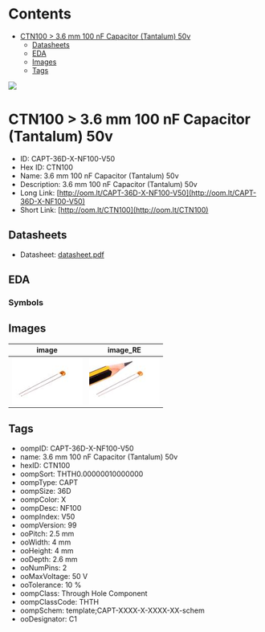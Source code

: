 



Contents
========

* [CTN100 > 3.6 mm 100 nF Capacitor (Tantalum) 50v](#ctn100--36-mm-100-nf-capacitor-tantalum-50v)
	* [Datasheets](#datasheets)
	* [EDA](#eda)
	* [Images](#images)
	* [Tags](#tags)
  
![][im]
# CTN100 > 3.6 mm 100 nF Capacitor (Tantalum) 50v

- ID: CAPT-36D-X-NF100-V50
- Hex ID: CTN100
- Name: 3.6 mm 100 nF Capacitor (Tantalum) 50v
- Description: 3.6 mm 100 nF Capacitor (Tantalum) 50v
- Long Link: [http://oom.lt/CAPT-36D-X-NF100-V50](http://oom.lt/CAPT-36D-X-NF100-V50)
- Short Link: [http://oom.lt/CTN100](http://oom.lt/CTN100)

## Datasheets

- Datasheet: [datasheet.pdf](datasheet.pdf)

## EDA

### Symbols

## Images
  
  

|image|image_RE|
| :---: | :---: |
|[![image](image_140.jpg)](image.jpg)|[![image_RE](image_RE_140.jpg)](image_RE.jpg)|

## Tags

- oompID: CAPT-36D-X-NF100-V50
- name: 3.6 mm 100 nF Capacitor (Tantalum) 50v
- hexID: CTN100
- oompSort: THTH0.00000010000000
- oompType: CAPT
- oompSize: 36D
- oompColor: X
- oompDesc: NF100
- oompIndex: V50
- oompVersion: 99
- ooPitch: 2.5 mm
- ooWidth: 4 mm
- ooHeight: 4 mm
- ooDepth: 2.6 mm
- ooNumPins: 2
- ooMaxVoltage: 50 V
- ooTolerance: 10 %
- oompClass: Through Hole Component
- oompClassCode: THTH
- oompSchem: template;CAPT-XXXX-X-XXXX-XX-schem
- ooDesignator: C1



[im]: image_450.jpg
